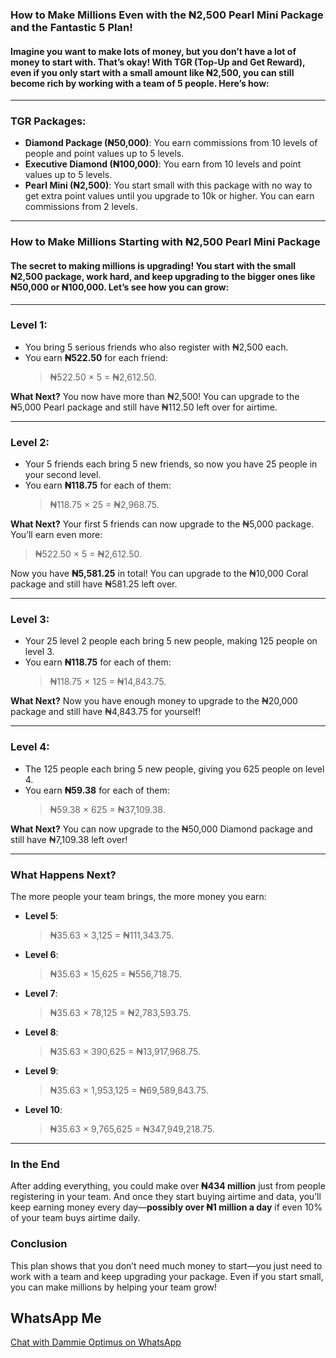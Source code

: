 ### **How to Make Millions Even with the ₦2,500 Pearl Mini Package and the Fantastic 5 Plan!**

#### Imagine you want to make lots of money, but you don’t have a lot of money to start with. That’s okay! With TGR (Top-Up and Get Reward), even if you only start with a small amount like ₦2,500, you can still become rich by working with a team of 5 people. Here’s how:

---

### **TGR Packages:**

- **Diamond Package (₦50,000)**: You earn commissions from 10 levels of people and point values up to 5 levels.
- **Executive Diamond (₦100,000)**: You earn from 10 levels and point values up to 5 levels.
- **Pearl Mini (₦2,500)**: You start small with this package with no way to get extra point values until you upgrade to 10k or higher. You can earn commissions from 2 levels.

---

### **How to Make Millions Starting with ₦2,500 Pearl Mini Package**

#### The secret to making millions is upgrading! You start with the small ₦2,500 package, work hard, and keep upgrading to the bigger ones like ₦50,000 or ₦100,000. Let’s see how you can grow:

---

### **Level 1:**
- You bring 5 serious friends who also register with ₦2,500 each. 
- You earn **₦522.50** for each friend:  
  > ₦522.50 × 5 = ₦2,612.50.

**What Next?** You now have more than ₦2,500! You can upgrade to the ₦5,000 Pearl package and still have ₦112.50 left over for airtime.

---

### **Level 2:**
- Your 5 friends each bring 5 new friends, so now you have 25 people in your second level.
- You earn **₦118.75** for each of them:  
  > ₦118.75 × 25 = ₦2,968.75.

**What Next?** Your first 5 friends can now upgrade to the ₦5,000 package. You’ll earn even more:  
> ₦522.50 × 5 = ₦2,612.50.

Now you have **₦5,581.25** in total! You can upgrade to the ₦10,000 Coral package and still have ₦581.25 left over.

---

### **Level 3:**
- Your 25 level 2 people each bring 5 new people, making 125 people on level 3.
- You earn **₦118.75** for each of them:  
  > ₦118.75 × 125 = ₦14,843.75.

**What Next?** Now you have enough money to upgrade to the ₦20,000 package and still have ₦4,843.75 for yourself!

---

### **Level 4:**
- The 125 people each bring 5 new people, giving you 625 people on level 4.
- You earn **₦59.38** for each of them:  
  > ₦59.38 × 625 = ₦37,109.38.

**What Next?** You can now upgrade to the ₦50,000 Diamond package and still have ₦7,109.38 left over!

---

### **What Happens Next?**

The more people your team brings, the more money you earn:

- **Level 5**:  
  > ₦35.63 × 3,125 = ₦111,343.75.
- **Level 6**:  
  > ₦35.63 × 15,625 = ₦556,718.75.
- **Level 7**:  
  > ₦35.63 × 78,125 = ₦2,783,593.75.
- **Level 8**:  
  > ₦35.63 × 390,625 = ₦13,917,968.75.
- **Level 9**:  
  > ₦35.63 × 1,953,125 = ₦69,589,843.75.
- **Level 10**:  
  > ₦35.63 × 9,765,625 = ₦347,949,218.75.

---

### **In the End**
After adding everything, you could make over **₦434 million** just from people registering in your team. And once they start buying airtime and data, you’ll keep earning money every day—**possibly over ₦1 million a day** if even 10% of your team buys airtime daily.

### **Conclusion**
This plan shows that you don’t need much money to start—you just need to work with a team and keep upgrading your package. Even if you start small, you can make millions by helping your team grow!

## **WhatsApp Me**
[Chat with Dammie Optimus on WhatsApp](https://wa.link/48r7v9 'WhatsApp Dammie Optimus about Pearl Mini Fantastic 5')

